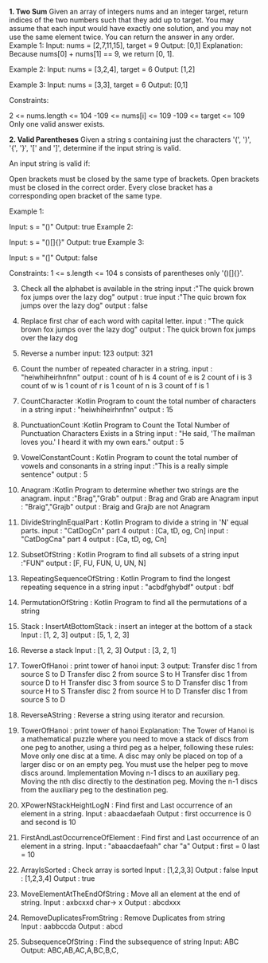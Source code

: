 **1. Two Sum**
Given an array of integers nums and an integer target, return indices of the two numbers such that they add up to target.
You may assume that each input would have exactly one solution, and you may not use the same element twice.
You can return the answer in any order.
Example 1:
Input: nums = [2,7,11,15], target = 9
Output: [0,1]
Explanation: Because nums[0] + nums[1] == 9, we return [0, 1].

Example 2:
Input: nums = [3,2,4], target = 6
Output: [1,2]

Example 3:
Input: nums = [3,3], target = 6
Output: [0,1]


Constraints:

2 <= nums.length <= 104
-109 <= nums[i] <= 109
-109 <= target <= 109
Only one valid answer exists.

**2. Valid Parentheses**
Given a string s containing just the characters '(', ')', '{', '}', '[' and ']', determine if the input string is valid.

An input string is valid if:

Open brackets must be closed by the same type of brackets.
Open brackets must be closed in the correct order.
Every close bracket has a corresponding open bracket of the same type.


Example 1:

Input: s = "()"
Output: true
Example 2:

Input: s = "()[]{}"
Output: true
Example 3:

Input: s = "(]"
Output: false

Constraints:
1 <= s.length <= 104
s consists of parentheses only '()[]{}'.

3. Check all the alphabet is available in the string
   input :"The quick brown fox jumps over the lazy dog"
   output : true
   input :"The quic brown fox jumps over the lazy dog"
   output : false
4. Replace first char of each word with capital letter.
   input : "The quick brown fox jumps over the lazy dog"
   output : The quick brown fox jumps over the lazy dog
5. Reverse a number
   input: 123
   output: 321
6. Count the number of repeated character in a string.
   input : "heiwhiheirhnfnn"
   output : count of h is 4
   count of e is 2
   count of i is 3
   count of w is 1
   count of r is 1
   count of n is 3
   count of f is 1
7. CountCharacter :Kotlin Program to count the total number of characters in a string
   input : "heiwhiheirhnfnn"
   output : 15
8. PunctuationCount :Kotlin Program to Count the Total Number of Punctuation Characters Exists in a String
   input : "He said, 'The mailman loves you.' I heard it with my own ears."
   output :  5
9. VowelConstantCount : Kotlin Program to count the total number of vowels and consonants in a string
   input :"This is a really simple sentence"
   output : 5
10. Anagram :Kotlin Program to determine whether two strings are the anagram.
    input :"Brag","Grab"
    output : Brag and Grab are Anagram
    input : "Braig","Grajb"
    output : Braig and Grajb are not Anagram

11. DivideStringInEqualPart : Kotlin Program to divide a string in 'N' equal parts.
    input : "CatDogCn" part 4
    output : [Ca, tD, og, Cn]
    input : "CatDogCna" part 4
    output : [Ca, tD, og, Cn]
12. SubsetOfString : Kotlin Program to find all subsets of a string
    input :"FUN"
    output : [F, FU, FUN, U, UN, N]
13. RepeatingSequenceOfString : Kotlin Program to find the longest repeating sequence in a string
    input : "acbdfghybdf"
    output : bdf
14. PermutationOfString : Kotlin Program to find all the permutations of a string
15. Stack : InsertAtBottomStack : insert an integer at the bottom of a stack
    Input : [1, 2, 3]
    output : [5, 1, 2, 3]
16. Reverse a stack
    Input : [1, 2, 3]
    Output : [3, 2, 1]
17. TowerOfHanoi : print tower of hanoi 
    input: 3
    output: Transfer disc 1 from source S to D
            Transfer disc 2 from source S to H
            Transfer disc 1 from source D to H
            Transfer disc 3 from source S to D
            Transfer disc 1 from source H to S
            Transfer disc 2 from source H to D
            Transfer disc 1 from source S to D
18. ReverseAString : Reverse a string using iterator and recursion.
19. TowerOfHanoi : print tower of hanoi
    Explanation:
    The Tower of Hanoi is a mathematical puzzle where you need to move a stack of discs from one peg to another, using a third peg as a helper, following these rules:
    Move only one disc at a time.
    A disc may only be placed on top of a larger disc or on an empty peg.
    You must use the helper peg to move discs around.
    Implementation
    Moving n-1 discs to an auxiliary peg.
    Moving the nth disc directly to the destination peg.
    Moving the n-1 discs from the auxiliary peg to the destination peg.
20. XPowerNStackHeightLogN : Find first and Last occurrence of an element in a string.
    Input : abaacdaefaah
    Output : first occurrence is 0 and second is 10 
21. FirstAndLastOccurrenceOfElement : Find first and Last occurrence of an element in a string.
    Input : "abaacdaefaah" char "a"
    Output : first = 0 last = 10
22. ArrayIsSorted : Check array is sorted
    Input : [1,2,3,3]
    Output : false
    Input : [1,2,3,4]
    Output : true
23. MoveElementAtTheEndOfString : Move all an element at the end  of string.
    Input : axbcxxd char-> x 
    Output : abcdxxx
24. RemoveDuplicatesFromString : Remove Duplicates from string    
    Input : aabbccda
    Output : abcd
25. SubsequenceOfString : Find the subsequence of string
    Input: ABC
    Output: ABC,AB,AC,A,BC,B,C,

